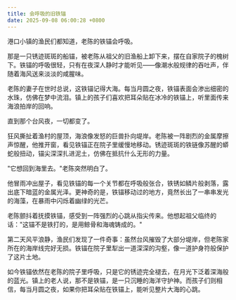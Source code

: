 ```yaml
---
title: 会呼吸的旧铁锚
date: 2025-09-08 06:00:28 +0800
---
```


港口小镇的渔民们都知道，老陈的铁锚会呼吸。

那是一只锈迹斑斑的船锚，被老陈从祖父的旧渔船上卸下来，摆在自家院子的槐树下。铁锚的呼吸很轻，只有在夜深人静时才能听见——像潮水般规律的吞吐声，伴随着海风送来淡淡的咸腥味。

老陈的妻子在世时总说，这铁锚记得大海。每当月圆之夜，铁锚表面会渗出细密的水珠，仿佛在梦中流泪。镇上的孩子们喜欢把耳朵贴在冰冷的铁锚上，听里面传来海浪拍岸的回响。

直到那个台风夜，一切都变了。

狂风撕扯着渔村的屋顶，海浪像发怒的巨兽扑向堤岸。老陈被一阵剧烈的金属摩擦声惊醒，他推开窗，看见铁锚正在院子里缓慢地移动。锈迹斑斑的铁链像苏醒的蟒蛇般扭动，锚尖深深扎进泥土，仿佛在抵抗什么无形的力量。

"它想回到海里去。"老陈突然明白了。

他冒雨冲出屋子，看见铁锚的每一个关节都在呼吸般张合，铁锈如鳞片般剥落，露出底下暗蓝的金属光泽。更神奇的是，铁锚移动过的地方，竟然长出了一串串发光的海藻，在暴雨中闪烁着幽绿的光芒。

老陈颤抖着抚摸铁锚，感受到一阵强烈的心跳从指尖传来。他想起祖父临终的话："这锚不是铁打的，是用鲸骨和海魂铸成的。"

第二天风平浪静，渔民们发现了一件奇事：虽然台风摧毁了大部分堤岸，但老陈家所在的海岸线完好无损。铁锚在院子里犁出一道深深的沟壑，像一道护身符般保护了这片土地。

如今铁锚依然在老陈的院子里呼吸，只是它的锈迹完全褪去，在月光下泛着深海般的蓝光。镇上的老人说，那不是铁锚，是一只沉睡的海洋守护神。而孩子们则相信，每当月圆之夜，如果你把耳朵贴在铁锚上，能听见整片大海的心跳。
